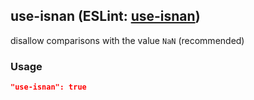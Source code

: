 <!-- Start:AutoDoc:: Modify `src/readme/rules.ts` and run `gulp readme` to update block -->
## use-isnan (ESLint: [use-isnan](http://eslint.org/docs/rules/use-isnan))

disallow comparisons with the value `NaN` (recommended)

### Usage

```json
"use-isnan": true
```

<!-- End:AutoDoc -->
